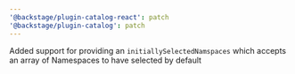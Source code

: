 ```yaml
---
'@backstage/plugin-catalog-react': patch
'@backstage/plugin-catalog': patch
---
```


Added support for providing an `initiallySelectedNamspaces` which accepts an array of Namespaces to have selected by default
